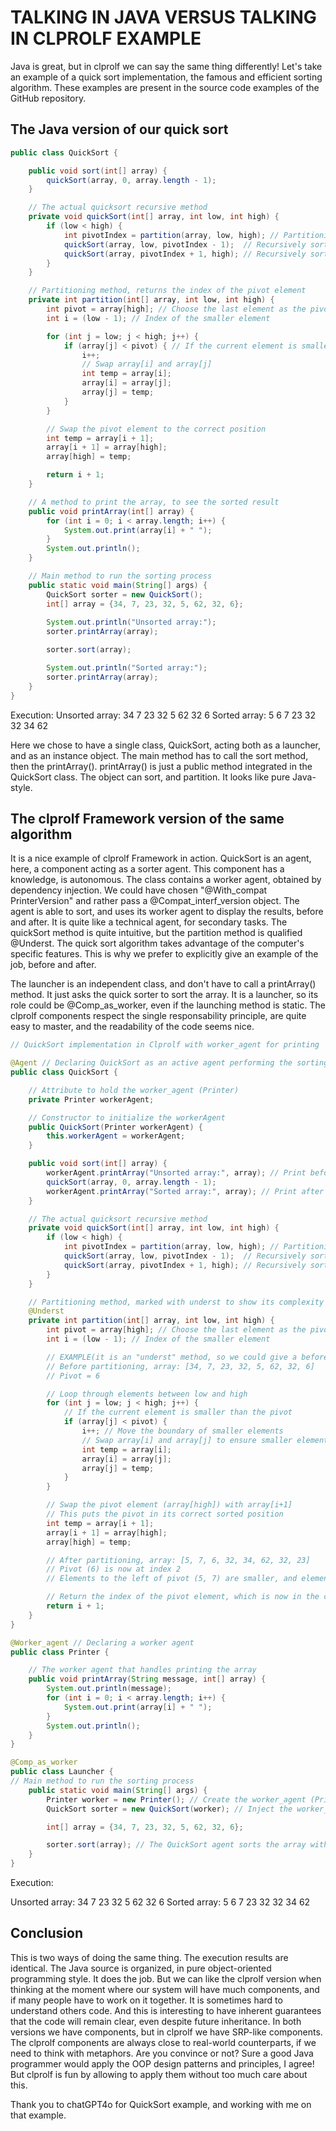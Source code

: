 # TALKING IN JAVA VERSUS TALKING IN CLPROLF EXAMPLE

Java is great, but in clprolf we can say the same thing differently!
Let's take an example of a quick sort implementation, the famous and efficient sorting algorithm.
These examples are present in the source code examples of the GitHub repository.

## The Java version of our quick sort

```java
public class QuickSort {

    public void sort(int[] array) {
        quickSort(array, 0, array.length - 1);
    }

    // The actual quicksort recursive method
    private void quickSort(int[] array, int low, int high) {
        if (low < high) {
            int pivotIndex = partition(array, low, high); // Partitioning the array
            quickSort(array, low, pivotIndex - 1);  // Recursively sort the left side
            quickSort(array, pivotIndex + 1, high); // Recursively sort the right side
        }
    }

    // Partitioning method, returns the index of the pivot element
    private int partition(int[] array, int low, int high) {
        int pivot = array[high]; // Choose the last element as the pivot
        int i = (low - 1); // Index of the smaller element

        for (int j = low; j < high; j++) {
            if (array[j] < pivot) { // If the current element is smaller than the pivot
                i++;
                // Swap array[i] and array[j]
                int temp = array[i];
                array[i] = array[j];
                array[j] = temp;
            }
        }

        // Swap the pivot element to the correct position
        int temp = array[i + 1];
        array[i + 1] = array[high];
        array[high] = temp;

        return i + 1;
    }

    // A method to print the array, to see the sorted result
    public void printArray(int[] array) {
        for (int i = 0; i < array.length; i++) {
            System.out.print(array[i] + " ");
        }
        System.out.println();
    }

    // Main method to run the sorting process
    public static void main(String[] args) {
        QuickSort sorter = new QuickSort();
        int[] array = {34, 7, 23, 32, 5, 62, 32, 6};
        
        System.out.println("Unsorted array:");
        sorter.printArray(array);

        sorter.sort(array);

        System.out.println("Sorted array:");
        sorter.printArray(array);
    }
}
```

Execution:
Unsorted array:
34 7 23 32 5 62 32 6 
Sorted array:
5 6 7 23 32 32 34 62

Here we chose to have a single class, QuickSort, acting both as a launcher, and as an instance object. The main method has to call the sort method, then the printArray(). printArray() is just a public method integrated in the QuickSort class. The object can sort, and partition. It looks like pure Java-style.

## The clprolf Framework version of the same algorithm

It is a nice example of clprolf Framework in action. QuickSort is an agent, here, a component acting as a sorter agent. This component has a knowledge, is autonomous. The class contains a worker agent, obtained by dependency injection. We could have chosen "@With_compat PrinterVersion" and rather pass a @Compat_interf_version object.
The agent is able to sort, and uses its worker agent to display the results, before and after. It is quite like a technical agent, for secondary tasks.
The quickSort method is quite intuitive, but the partition method is qualified @Underst. The quick sort algorithm takes advantage of the computer's specific features. This is why we prefer to explicitly give an example of the job, before and after.

The launcher is an independent class, and don't have to call a printArray() method. It just asks the quick sorter to sort the array. It is a launcher, so its role could be @Comp_as_worker, even if the launching method is static.
The clprolf components respect the single responsability principle, are quite easy to master, and the readability of the code seems nice.

```java
// QuickSort implementation in Clprolf with worker_agent for printing

@Agent // Declaring QuickSort as an active agent performing the sorting
public class QuickSort {

    // Attribute to hold the worker_agent (Printer)
    private Printer workerAgent;

    // Constructor to initialize the workerAgent
    public QuickSort(Printer workerAgent) {
        this.workerAgent = workerAgent;
    }

    public void sort(int[] array) {
        workerAgent.printArray("Unsorted array:", array); // Print before sorting
        quickSort(array, 0, array.length - 1);
        workerAgent.printArray("Sorted array:", array); // Print after sorting
    }

    // The actual quicksort recursive method
    private void quickSort(int[] array, int low, int high) {
        if (low < high) {
            int pivotIndex = partition(array, low, high); // Partitioning the array
            quickSort(array, low, pivotIndex - 1);  // Recursively sort the left side
            quickSort(array, pivotIndex + 1, high); // Recursively sort the right side
        }
    }

    // Partitioning method, marked with underst to show its complexity
    @Underst
    private int partition(int[] array, int low, int high) {
        int pivot = array[high]; // Choose the last element as the pivot (array[high] = 6)
        int i = (low - 1); // Index of the smaller element

        // EXAMPLE(it is an "underst" method, so we could give a before and after example.
        // Before partitioning, array: [34, 7, 23, 32, 5, 62, 32, 6]
        // Pivot = 6

        // Loop through elements between low and high
        for (int j = low; j < high; j++) {
            // If the current element is smaller than the pivot
            if (array[j] < pivot) {
                i++; // Move the boundary of smaller elements
                // Swap array[i] and array[j] to ensure smaller elements come before larger ones
                int temp = array[i];
                array[i] = array[j];
                array[j] = temp;
            }
        }

        // Swap the pivot element (array[high]) with array[i+1]
        // This puts the pivot in its correct sorted position
        int temp = array[i + 1];
        array[i + 1] = array[high];
        array[high] = temp;

        // After partitioning, array: [5, 7, 6, 32, 34, 62, 32, 23]
        // Pivot (6) is now at index 2
        // Elements to the left of pivot (5, 7) are smaller, and elements to the right are larger or equal

        // Return the index of the pivot element, which is now in the correct position
        return i + 1;
    }
}

@Worker_agent // Declaring a worker agent
public class Printer {

    // The worker agent that handles printing the array
    public void printArray(String message, int[] array) {
        System.out.println(message);
        for (int i = 0; i < array.length; i++) {
            System.out.print(array[i] + " ");
        }
        System.out.println();
    }
}

@Comp_as_worker
public class Launcher {
// Main method to run the sorting process
    public static void main(String[] args) {
        Printer worker = new Printer(); // Create the worker_agent (Printer)
        QuickSort sorter = new QuickSort(worker); // Inject the worker_agent into QuickSort agent

        int[] array = {34, 7, 23, 32, 5, 62, 32, 6};

        sorter.sort(array); // The QuickSort agent sorts the array with the help of worker_agent
    }
}
```

Execution:

Unsorted array:
34 7 23 32 5 62 32 6 
Sorted array:
5 6 7 23 32 32 34 62 

## Conclusion

This is two ways of doing the same thing. The execution results are identical. The Java source is organized, in pure object-oriented programming style. It does the job. But we can like the clprolf version when thinking at the moment where our system will have much components, and if many people have to work on it together.
It is sometimes hard to understand others code. And this is interesting to have inherent guarantees that the code will remain clear, even despite future inheritance.
In both versions we have components, but in clprolf we have SRP-like components. The clprolf components are always close to real-world counterparts, if we need to think with metaphors.
Are you convince or not? Sure a good Java programmer would apply the OOP design patterns and principles, I agree! But clprolf is fun by allowing to apply them without too much care about this.

Thank you to chatGPT4o for QuickSort example, and working with me on that example.
